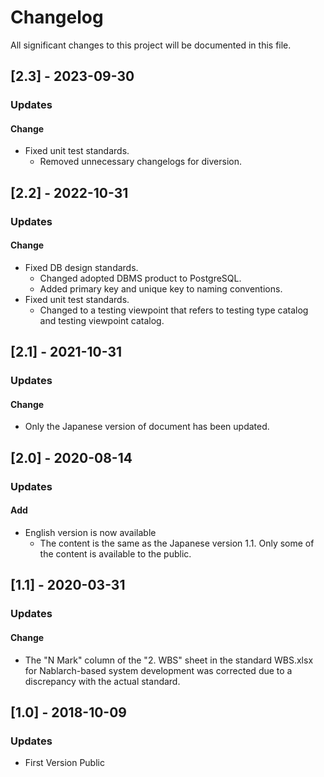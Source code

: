 # Changelog

All significant changes to this project will be documented in this file.

## [2.3] - 2023-09-30
### Updates
#### Change
- Fixed unit test standards.
  - Removed unnecessary changelogs for diversion.

## [2.2] - 2022-10-31
### Updates
#### Change
- Fixed DB design standards.
  - Changed adopted DBMS product to PostgreSQL.
  - Added primary key and unique key to naming conventions.
- Fixed unit test standards.
  - Changed to a testing viewpoint that refers to testing type catalog and testing viewpoint catalog.

## [2.1] - 2021-10-31
### Updates
#### Change
- Only the Japanese version of document has been updated.


## [2.0] - 2020-08-14
### Updates
#### Add
- English version is now available
  - The content is the same as the Japanese version 1.1. Only some of the content is available to the public.


## [1.1] - 2020-03-31
### Updates
#### Change
- The "N Mark" column of the "2. WBS" sheet in the standard WBS.xlsx for Nablarch-based system development was corrected due to a discrepancy with the actual standard.


## [1.0] - 2018-10-09
### Updates
- First Version Public
